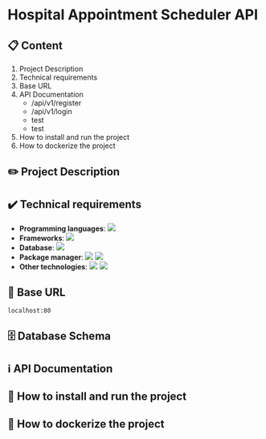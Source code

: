 # Hospital Appointment Scheduler API

## 📋 Content

<ol type="1">
  <li>Project Description</li>
  <li>Technical requirements</li>
  <li>Base URL</li>
  <li>API Documentation
    <ul>
      <li>/api/v1/register</li>
      <li>/api/v1/login</li>
      <li>test</li>
      <li>test</li>
    </ul>
  </li>
  <li>How to install and run the project</li>
  <li>How to dockerize the project</li>
</ol>

## ✏️ Project Description

## ✔️ Technical requirements

* **Programming languages**: <img src="https://img.shields.io/badge/TypeScript-007ACC?style=for-the-badge&logo=typescript&logoColor=white"/>
* **Frameworks**: <img src="https://img.shields.io/badge/Express%20js-000000?style=for-the-badge&logo=express&logoColor=white"/>
* **Database**: <img src="https://img.shields.io/badge/PostgreSQL-316192?style=for-the-badge&logo=postgresql&logoColor=white"/>
* **Package manager**: <img src="https://img.shields.io/badge/npm-CB3837?style=for-the-badge&logo=npm&logoColor=white"/> <img src="https://img.shields.io/badge/Yarn-2C8EBB?style=for-the-badge&logo=yarn&logoColor=white"/>
* **Other technologies**: <img src="https://img.shields.io/badge/Docker-2CA5E0?style=for-the-badge&logo=docker&logoColor=white"/> <img src="https://img.shields.io/badge/Postman-FF6C37?style=for-the-badge&logo=Postman&logoColor=white"/> 

## 🔗 Base URL

`localhost:80`

## 🗄️ Database Schema

## ℹ️ API Documentation

## 🚀 How to install and run the project

## 🐋 How to dockerize the project
